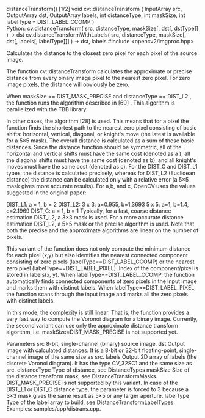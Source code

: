 distanceTransform() [1/2]
void cv::distanceTransform	(	InputArray 	src,
OutputArray 	dst,
OutputArray 	labels,
int 	distanceType,
int 	maskSize,
int 	labelType = DIST_LABEL_CCOMP 
)		
Python:
cv.distanceTransform(	src, distanceType, maskSize[, dst[, dstType]]	) ->	dst
cv.distanceTransformWithLabels(	src, distanceType, maskSize[, dst[, labels[, labelType]]]	) ->	dst, labels
#include <opencv2/imgproc.hpp>

Calculates the distance to the closest zero pixel for each pixel of the source image.

The function cv::distanceTransform calculates the approximate or precise distance from every binary image pixel to the nearest zero pixel. For zero image pixels, the distance will obviously be zero.

When maskSize == DIST_MASK_PRECISE and distanceType == DIST_L2 , the function runs the algorithm described in [69] . This algorithm is parallelized with the TBB library.

In other cases, the algorithm [28] is used. This means that for a pixel the function finds the shortest path to the nearest zero pixel consisting of basic shifts: horizontal, vertical, diagonal, or knight's move (the latest is available for a 5×5 mask). The overall distance is calculated as a sum of these basic distances. Since the distance function should be symmetric, all of the horizontal and vertical shifts must have the same cost (denoted as a ), all the diagonal shifts must have the same cost (denoted as b), and all knight's moves must have the same cost (denoted as c). For the DIST_C and DIST_L1 types, the distance is calculated precisely, whereas for DIST_L2 (Euclidean distance) the distance can be calculated only with a relative error (a 5×5 mask gives more accurate results). For a,b, and c, OpenCV uses the values suggested in the original paper:

DIST_L1: a = 1, b = 2
DIST_L2:
3 x 3: a=0.955, b=1.3693
5 x 5: a=1, b=1.4, c=2.1969
DIST_C: a = 1, b = 1
Typically, for a fast, coarse distance estimation DIST_L2, a 3×3 mask is used. For a more accurate distance estimation DIST_L2, a 5×5 mask or the precise algorithm is used. Note that both the precise and the approximate algorithms are linear on the number of pixels.

This variant of the function does not only compute the minimum distance for each pixel (x,y) but also identifies the nearest connected component consisting of zero pixels (labelType==DIST_LABEL_CCOMP) or the nearest zero pixel (labelType==DIST_LABEL_PIXEL). Index of the component/pixel is stored in labels(x, y). When labelType==DIST_LABEL_CCOMP, the function automatically finds connected components of zero pixels in the input image and marks them with distinct labels. When labelType==DIST_LABEL_PIXEL, the function scans through the input image and marks all the zero pixels with distinct labels.

In this mode, the complexity is still linear. That is, the function provides a very fast way to compute the Voronoi diagram for a binary image. Currently, the second variant can use only the approximate distance transform algorithm, i.e. maskSize=DIST_MASK_PRECISE is not supported yet.

Parameters
src	8-bit, single-channel (binary) source image.
dst	Output image with calculated distances. It is a 8-bit or 32-bit floating-point, single-channel image of the same size as src.
labels	Output 2D array of labels (the discrete Voronoi diagram). It has the type CV_32SC1 and the same size as src.
distanceType	Type of distance, see DistanceTypes
maskSize	Size of the distance transform mask, see DistanceTransformMasks. DIST_MASK_PRECISE is not supported by this variant. In case of the DIST_L1 or DIST_C distance type, the parameter is forced to 3 because a 3×3 mask gives the same result as 5×5 or any larger aperture.
labelType	Type of the label array to build, see DistanceTransformLabelTypes.
Examples:
samples/cpp/distrans.cpp.
